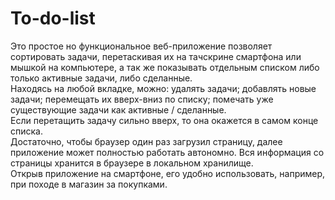# To-do-list
Это простое но функциональное веб-приложение позволяет сортировать задачи, перетаскивая их на тачскрине смартфона или мышкой на компьютере, а так же показывать отдельным списком либо только активные задачи, либо сделанные.<br>
Находясь на любой вкладке, можно: удалять задачи; добавлять новые задачи; перемещать их вверх-вниз по списку; помечать уже существующие задачи как активные / сделанные.<br>
Если перетащить задачу сильно вверх, то она окажется в самом конце списка.<br>
Достаточно, чтобы браузер один раз загрузил страницу, далее приложение может полностью работать автономно. Вся информация со страницы хранится в браузере в локальном хранилище.<br>
Открыв приложение на смартфоне, его удобно использовать, например, при походе в магазин за покупками.
